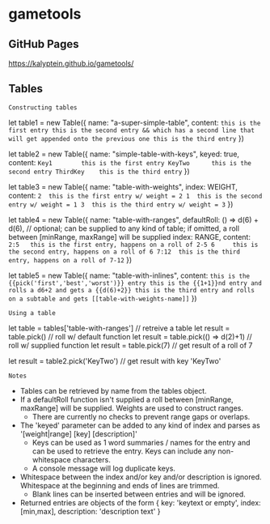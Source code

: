 # gametools

## GitHub Pages

https://kalyptein.github.io/gametools/

## Tables

`Constructing tables`

let table1 = new Table({
    name: "a-super-simple-table",
    content: `
this is the first entry
this is the second entry &&
which has a second line that will get appended onto the previous one
this is the third entry
`
})

let table2 = new Table({
    name: "simple-table-with-keys",
    keyed: true,
    content: `
Key1        this is the first entry
KeyTwo      this is the second entry
ThirdKey    this is the third entry
`
})

let table3 = new Table({
    name: "table-with-weights",
    index: WEIGHT,
    content: `
2  this is the first entry w/ weight = 2
1  this is the second entry w/ weight = 1
3  this is the third entry w/ weight = 3
`
})

let table4 = new Table({
    name: "table-with-ranges",
    defaultRoll: () => d(6) + d(6),                 // optional; can be supplied to any kind of table; if omitted, a roll between [minRange, maxRange] will be supplied
    index: RANGE,
    content: `
2:5   this is the first entry, happens on a roll of 2-5
6     this is the second entry, happens on a roll of 6
7:12  this is the third entry, happens on a roll of 7-12
`
})

let table5 = new Table({
    name: "table-with-inlines",
    content: `
this is the {{pick('first','best','worst')}} entry
this is the {{1+1}}nd entry and rolls a d6+2 and gets a {{d(6)+2}}
this is the third entry and rolls on a subtable and gets [[table-with-weights-name]]
`
})

`Using a table`

let table = tables['table-with-ranges']        // retreive a table
let result = table.pick()                      // roll w/ default function
let result = table.pick(() => d(2)+1)          // roll w/ supplied function
let result = table.pick(7)                     // get result of a roll of 7

let result = table2.pick('KeyTwo')              // get result with key 'KeyTwo'

`Notes`
- Tables can be retrieved by name from the tables object.
- If a defaultRoll function isn't supplied a roll between [minRange, maxRange] will be supplied.  Weights are used to construct ranges.
    - There are currently no checks to prevent range gaps or overlaps.
- The 'keyed' parameter can be added to any kind of index and parses as '[weight|range] [key] [description]'
    - Keys can be used as 1 word summaries / names for the entry and can be used to retrieve the entry.  Keys can include any non-whitespace characters.
    - A console message will log duplicate keys.
- Whitespace between the index and/or key and/or description is ignored.  Whitespace at the beginning and ends of lines are trimmed.
    - Blank lines can be inserted between entries and will be ignored.
- Returned entries are objects of the form { key: 'keytext or empty', index: [min,max], description: 'description text' }

